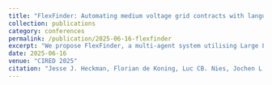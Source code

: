 ```yaml
---
title: "FlexFinder: Automating medium voltage grid contracts with language models"
collection: publications
category: conferences
permalink: /publication/2025-06-16-flexfinder
excerpt: "We propose FlexFinder, a multi-agent system utilising Large Language Models to simplify contract identification and negotiation. FlexFinder interacts with customers, infers their needs, and suggests tailored contracts. It evaluates grid feasibility using power system tools, automating a traditionally expert-intensive process. Simulations across 17 customer roles demonstrated FlexFinder’s effectiveness, with GPT-4.0 achieving an accuracy of 83.3% compared to 65.5% for GPT-3.5. Bayesian analysis confirmed the system’s robustness across variations in verbosity and spelling errors."
date: 2025-06-16
venue: "CIRED 2025"
citation: "Jesse J. Heckman, Florian de Koning, Luc CB. Nies, Jochen L. Cremer (2025). FlexFinder: Automating medium voltage grid contracts with language models. CIRED 2025, paper 0502."
---
```

